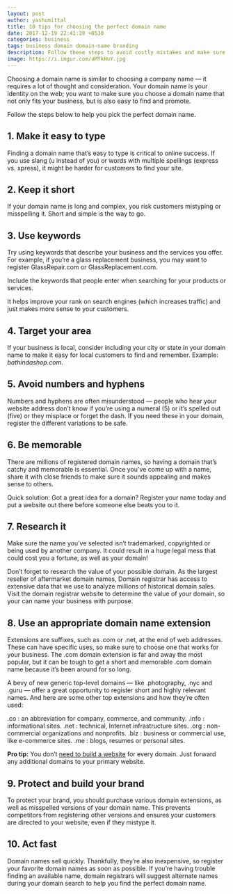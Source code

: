 ```yaml
---
layout: post
author: yashumittal
title: 10 tips for choosing the perfect domain name
date: 2017-12-19 22:41:20 +0530
categories: business
tags: business domain domain-name branding
description: Follow these steps to avoid costly mistakes and make sure you’re getting the perfect domain name for your business.
image: https://i.imgur.com/aMYkHuY.jpg
---
```


Choosing a domain name is similar to choosing a company name — it requires a lot of thought and consideration. Your domain name is your identity on the web; you want to make sure you choose a domain name that not only fits your business, but is also easy to find and promote.

Follow the steps below to help you pick the perfect domain name.

## 1. Make it easy to type

Finding a domain name that’s easy to type is critical to online success. If you use slang (u instead of you) or words with multiple spellings (express vs. xpress), it might be harder for customers to find your site.

## 2. Keep it short

If your domain name is long and complex, you risk customers mistyping or misspelling it. Short and simple is the way to go.

## 3. Use keywords

Try using keywords that describe your business and the services you offer. For example, if you’re a glass replacement business, you may want to register GlassRepair.com or GlassReplacement.com.

<div class="callout">
Include the keywords that people enter when searching for your products or services.
</div>

It helps improve your rank on search engines (which increases traffic) and just makes more sense to your customers.

## 4. Target your area

If your business is local, consider including your city or state in your domain name to make it easy for local customers to find and remember. Example: *bathindashop.com*.

## 5. Avoid numbers and hyphens

Numbers and hyphens are often misunderstood — people who hear your website address don’t know if you’re using a numeral (5) or it’s spelled out (five) or they misplace or forget the dash. If you need these in your domain, register the different variations to be safe.

## 6. Be memorable

There are millions of registered domain names, so having a domain that’s catchy and memorable is essential. Once you’ve come up with a name, share it with close friends to make sure it sounds appealing and makes sense to others.

Quick solution: Got a great idea for a domain? Register your name today and put a website out there before someone else beats you to it.

## 7. Research it

Make sure the name you’ve selected isn’t trademarked, copyrighted or being used by another company. It could result in a huge legal mess that could cost you a fortune, as well as your domain!

Don’t forget to research the value of your possible domain. As the largest reseller of aftermarket domain names, Domain registrar has access to extensive data that we use to analyze millions of historical domain sales. Visit the domain registrar website to determine the value of your domain, so your can name your business with purpose.

## 8. Use an appropriate domain name extension

Extensions are suffixes, such as .com or .net, at the end of web addresses. These can have specific uses, so make sure to choose one that works for your business. The .com domain extension is far and away the most popular, but it can be tough to get a short and memorable .com domain name because it’s been around for so long.

A bevy of new generic top-level domains — like .photography, .nyc and .guru — offer a great opportunity to register short and highly relevant names. And here are some other top extensions and how they’re often used:

.co : an abbreviation for company, commerce, and community.
.info : informational sites.
.net : technical, Internet infrastructure sites.
.org : non-commercial organizations and nonprofits.
.biz : business or commercial use, like e-commerce sites.
.me : blogs, resumes or personal sites.

**Pro tip:** You don’t [need to build a website](//www.codecarrot.net/) for every domain. Just forward any additional domains to your primary website.

## 9. Protect and build your brand

To protect your brand, you should purchase various domain extensions, as well as misspelled versions of your domain name. This prevents competitors from registering other versions and ensures your customers are directed to your website, even if they mistype it.

## 10. Act fast

Domain names sell quickly. Thankfully, they’re also inexpensive, so register your favorite domain names as soon as possible. If you’re having trouble finding an available name, domain registrars will suggest alternate names during your domain search to help you find the perfect domain name.
